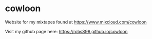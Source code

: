 # cowloon
Website for my mixtapes found at https://www.mixcloud.com/cowloon

Visit my github page here: https://robs898.github.io/cowloon
